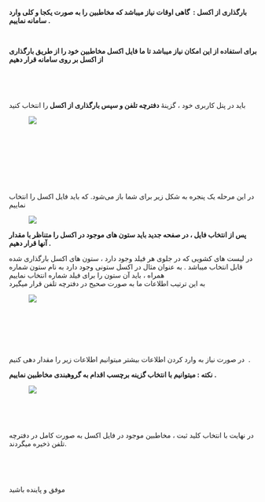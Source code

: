 <p><strong>بارگذاری از اکسل&nbsp;:&nbsp; گاهی اوقات نیاز میباشد که مخاطبین را به صورت یکجا و کلی وارد سامانه نماییم .</strong></p><p>&nbsp;</p><p><strong>برای استفاده از این امکان نیاز میباشد تا ما فایل اکسل مخاطبین خود را از طریق بارگذاری از اکسل بر روی سامانه قرار دهیم</strong></p><p>&nbsp;</p><p>&nbsp;</p><p>باید در پنل کاربری خود ، گزینۀ&nbsp;<strong>دفترچه تلفن و سپس بارگذاری از اکسل </strong>را انتخاب کنید</p><figure class="image"><img src="https://matini.hubdesk.ir/content/editor/a0384feb-9e2d-40a3-b278-065025d1e1ebimage.jpeg.jpeg"></figure><p>&nbsp;</p><p>&nbsp;</p><p>&nbsp;</p><p>&nbsp;</p><p>در این مرحله یک پنجره‌ به شکل زیر برای شما باز می‌شود. که باید فایل اکسل را انتخاب نماییم</p><figure class="image"><img src="https://matini.hubdesk.ir/content/editor/c0922343-d49c-452f-94f2-056f23bbd5f8image.jpeg.jpeg"></figure><p><strong>پس از انتخاب فایل ، در صفحه جدید باید ستون های موجود در اکسل را متناظر با مقدار آنها قرار دهیم .</strong></p><p>در لیست های کشویی که در جلوی هر فیلد وجود دارد ، ستون های اکسل بارگذاری شده قابل انتخاب میباشد . به عنوان مثال در اکسل ستونی وجود دارد به نام ستون شماره همراه ، باید آن ستون را برای فیلد شماره انتخاب نماییم<br>به این ترتیب اطلاعات ما به صورت صحیح در دفترچه تلفن قرار میگیرد</p><figure class="image"><img src="https://matini.hubdesk.ir/content/editor/f325cfe8-6b66-4ec2-81c7-bf29b82f71f8image.jpeg.jpeg"></figure><p>&nbsp;</p><p>&nbsp;</p><p>&nbsp;</p><p>در صورت نیاز به وارد کردن اطلاعات بیشتر میتوانیم اطلاعات زیر را مقدار دهی کنیم&nbsp; .&nbsp;</p><p><strong>نکته : میتوانیم با انتخاب گزینه برچسب اقدام به گروهبندی مخاطبین نماییم .&nbsp;</strong></p><figure class="image"><img src="https://matini.hubdesk.ir/content/editor/d5265082-af40-4fac-840c-f451a08edd7cimage.jpeg.jpeg"></figure><p>&nbsp;</p><p>&nbsp;</p><p>در نهایت با انتخاب کلید ثبت ، مخاطبین موجود در فایل اکسل به صورت کامل در دفترچه تلفن ذخیره میگردند.</p><p>&nbsp;&nbsp;</p><p>&nbsp;</p><p>موفق و پاینده باشید</p>